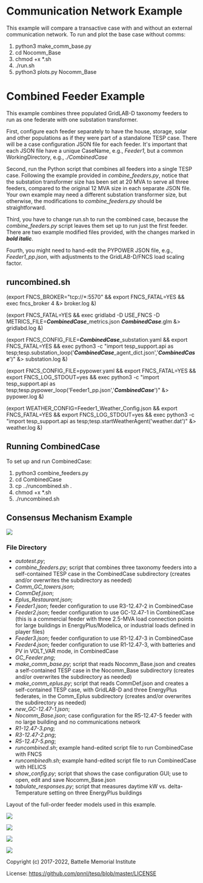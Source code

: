 # Communication Network Example

This example will compare a transactive case with and without an external
communication network. To run and plot the base case without comms:

1. python3 make_comm_base.py
2. cd Nocomm_Base
3. chmod +x *.sh
4. ./run.sh
5. python3 plots.py Nocomm_Base

# Combined Feeder Example

This example combines three populated GridLAB-D taxonomy feeders to run as one federate
with one substation transformer. 

First, configure each feeder separately to have the house,
storage, solar and other populations as if they were part of a standalone TESP case. There 
will be a case configuration JSON file for each feeder. It's important that each JSON file
have a unique CaseName, e.g., *Feeder1*, but a common WorkingDirectory, e.g., *./CombinedCase*

Second, run the Python script that combines all feeders into a single TESP case. Following
the example provided in *combine_feeders.py*, notice that the substation transformer size
has been set at 20 MVA to serve all three feeders, compared to the original 12 MVA size in
each separate JSON file. Your own example may need a different substation transformer size, but
otherwise, the modifications to *combine_feeders.py* should be straightforward.

Third, you have to change run.sh to run the combined case, because the *combine_feeders.py*
script leaves them set up to run just the first feeder.  There are two example modified files provided,
with the changes marked in ***bold italic***.

Fourth, you might need to hand-edit the PYPOWER JSON file, e.g., *Feeder1_pp.json*, with adjustments to the GridLAB-D/FNCS
load scaling factor.

## runcombined.sh

(export FNCS_BROKER="tcp://*:5570" && export FNCS_FATAL=YES && exec fncs_broker 4 &> broker.log &)

(export FNCS_FATAL=YES && exec gridlabd -D USE_FNCS -D METRICS_FILE=***CombinedCase***_metrics.json ***CombinedCase***.glm &> gridlabd.log &)

(export FNCS_CONFIG_FILE=***CombinedCase***_substation.yaml && export FNCS_FATAL=YES && exec python3 -c "import tesp_support.api as tesp;tesp.substation_loop('***CombinedCase***_agent_dict.json','***CombinedCase***')"  &> substation.log &)

(export FNCS_CONFIG_FILE=pypower.yaml && export FNCS_FATAL=YES && export FNCS_LOG_STDOUT=yes && exec python3 -c "import tesp_support.api as tesp;tesp.pypower_loop('Feeder1_pp.json','***CombinedCase***')"  &> pypower.log &)

(export WEATHER_CONFIG=Feeder1_Weather_Config.json && export FNCS_FATAL=YES && export FNCS_LOG_STDOUT=yes && exec python3 -c "import tesp_support.api as tesp;tesp.startWeatherAgent('weather.dat')"  &> weather.log &)

## Running CombinedCase

To set up and run CombinedCase:

1. python3 combine_feeders.py
2. cd CombinedCase
3. cp ../runcombined.sh .
4. chmod +x *.sh
5. ./runcombined.sh

## Consensus Mechanism Example

![](Eplus_Comm.png)

### File Directory

- *autotest.py*;
- *combine_feeders.py*; script that combines three taxonomy feeders into a self-contained TESP case in the CombinedCase subdirectory (creates and/or overwrites the subdirectory as needed)
- *Comm_GC_towers.json*;
- *CommDef.json*;
- *Eplus_Restaurant.json*;
- *Feeder1.json*; feeder configuration to use R3-12.47-2 in CombinedCase
- *Feeder2.json*; feeder configuration to use GC-12.47-1 in CombinedCase (this is a commercial feeder with three 2.5-MVA load connection points for large buildings in EnergyPlus/Modelica, or industrial loads defined in player files)
- *Feeder3.json*; feeder configuration to use R1-12.47-3 in CombinedCase
- *Feeder4.json*; feeder configuration to use R1-12.47-3, with batteries and PV in VOLT_VAR mode, in CombinedCase
- *GC_Feeder.png*;
- *make_comm_base.py*; script that reads Nocomm_Base.json and creates a self-contained TESP case in the Nocomm_Base subdirectory (creates and/or overwrites the subdirectory as needed)
- *make_comm_eplus.py*; script that reads CommDef.json and creates a self-contained TESP case, with GridLAB-D and three EnergyPlus federates, in the Comm_Eplus subdirectory (creates and/or overwrites the subdirectory as needed)
- *new_GC-12.47-1.json*;
- *Nocomm_Base.json*; case configuration for the R5-12.47-5 feeder with no large building and no communications network
- *R1-12.47-3.png*;
- *R3-12.47-2.png*;
- *R5-12.47-5.png*;
- *runcombined.sh*; example hand-edited script file to run CombinedCase with FNCS
- *runcombinedh.sh*; example hand-edited script file to run CombinedCase with HELICS
- *show_config.py*; script that shows the case configuration GUI; use to open, edit and save Nocomm_Base.json
- *tabulate_responses.py*; script that measures daytime kW vs. delta-Temperature setting on three EnergyPlus buildings

Layout of the full-order feeder models used in this example.

![](GC_Feeder.png)

![](R1-12.47-3.png)

![](R3-12.47-2.png)

![](R5-12.47-5.png)

Copyright (c) 2017-2022, Battelle Memorial Institute

License: https://github.com/pnnl/tesp/blob/master/LICENSE
